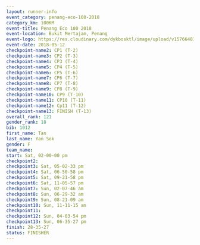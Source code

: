 ```yaml
--- 
layout: runner-info 
event_category: penang-eco-100-2018 
category_km: 100KM 
event-title: Penang Eco 100 2018 
event-location: Bukit Mertajam, Penang 
event-logo: https://res.cloudinary.com/dykbosktl/image/upload/v1576648106/Logo/Logo_lovxhg.jpg 
event-date: 2018-05-12 
checkpoint-name2: CP1 (T-2) 
checkpoint-name3: CP2 (T-3) 
checkpoint-name4: CP3 (T-4) 
checkpoint-name5: CP4 (T-5) 
checkpoint-name6: CP5 (T-6) 
checkpoint-name7: CP6 (T-7) 
checkpoint-name8: CP7 (T-8) 
checkpoint-name9: CP8 (T-9) 
checkpoint-name10: CP9 (T-10) 
checkpoint-name11: CP10 (T-11) 
checkpoint-name12: Cp11 (T-12) 
checkpoint-name13: FINISH (T-13) 
overall_rank: 121
gender_rank: 18
bib: 1012
first_name: Tan
last_name: Yan Sok
gender: F
team_name: 
start: Sat, 02-00-00 pm
checkpoint2: 
checkpoint3: Sat, 05-02-33 pm
checkpoint4: Sat, 06-50-58 pm
checkpoint5: Sat, 09-21-58 pm
checkpoint6: Sat, 11-05-57 pm
checkpoint7: Sun, 02-07-46 am
checkpoint8: Sun, 06-29-32 am
checkpoint9: Sun, 08-21-09 am
checkpoint10: Sun, 11-11-15 am
checkpoint11: 
checkpoint12: Sun, 04-03-54 pm
checkpoint13: Sun, 06-35-27 pm
finish: 28-35-27
status: FINISHER
--- 
```

